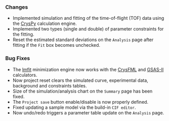 ### Changes

- Implemented simulation and fitting of the time-of-flight (TOF) data using the [CrysPy](https://github.com/ikibalin/cryspy) calculation engine.
- Implemented two types (single and double) of parameter constraints for the fitting.
- Reset the estimated standard deviations on the `Analysis` page after fitting if the `Fit` box becomes unchecked.

### Bug Fixes

- The [lmfit](https://lmfit.github.io/lmfit-py/) minimization engine now works with the [CrysFML](https://code.ill.fr/scientific-software/crysfml) and [GSAS-II](https://subversion.xray.aps.anl.gov/trac/pyGSAS) calculators.
- Now project reset clears the simulated curve, experimental data, background and constraints tables.
- Size of the simulation/analysis chart on the `Summary` page has been fixed.
- The `Project save` button enable/disable is now properly defined.
- Fixed updating a sample model via the build-in `CIF editor`.
- Now undo/redo triggers a parameter table update on the `Analysis` page.
